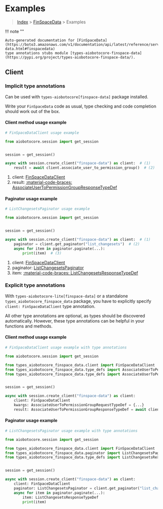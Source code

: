 # Examples

> [Index](../README.md) > [FinSpaceData](./README.md) > Examples

!!! note ""

    Auto-generated documentation for [FinSpaceData](https://boto3.amazonaws.com/v1/documentation/api/latest/reference/services/finspace-data.html#finspacedata)
    type annotations stubs module [types-aiobotocore-finspace-data](https://pypi.org/project/types-aiobotocore-finspace-data/).

## Client

### Implicit type annotations

Can be used with `types-aiobotocore[finspace-data]` package installed.

Write your `FinSpaceData` code as usual,
type checking and code completion should work out of the box.



#### Client method usage example

```python
# FinSpaceDataClient usage example

from aiobotocore.session import get_session


session = get_session()

async with session.create_client("finspace-data") as client:  # (1)
    result = await client.associate_user_to_permission_group()  # (2)
```

1. client: [FinSpaceDataClient](./client.md)
2. result: [:material-code-braces: AssociateUserToPermissionGroupResponseTypeDef](./type_defs.md#associateusertopermissiongroupresponsetypedef)



#### Paginator usage example

```python
# ListChangesetsPaginator usage example

from aiobotocore.session import get_session


session = get_session()

async with session.create_client("finspace-data") as client:  # (1)
    paginator = client.get_paginator("list_changesets")  # (2)
    async for item in paginator.paginate(...):
        print(item)  # (3)
```

1. client: [FinSpaceDataClient](./client.md)
2. paginator: [ListChangesetsPaginator](./paginators.md#listchangesetspaginator)
3. item: [:material-code-braces: ListChangesetsResponseTypeDef](./type_defs.md#listchangesetsresponsetypedef)




### Explicit type annotations

With `types-aiobotocore-lite[finspace-data]`
or a standalone `types_aiobotocore_finspace_data` package, you have to explicitly specify
`client: FinSpaceDataClient` type annotation.

All other type annotations are optional, as types should be discovered automatically.
However, these type annotations can be helpful in your functions and methods.


#### Client method usage example

```python
# FinSpaceDataClient usage example with type annotations

from aiobotocore.session import get_session

from types_aiobotocore_finspace_data.client import FinSpaceDataClient
from types_aiobotocore_finspace_data.type_defs import AssociateUserToPermissionGroupResponseTypeDef
from types_aiobotocore_finspace_data.type_defs import AssociateUserToPermissionGroupRequestTypeDef


session = get_session()

async with session.create_client("finspace-data") as client:
    client: FinSpaceDataClient
    kwargs: AssociateUserToPermissionGroupRequestTypeDef = {...}
    result: AssociateUserToPermissionGroupResponseTypeDef = await client.associate_user_to_permission_group(**kwargs)
```



#### Paginator usage example

```python
# ListChangesetsPaginator usage example with type annotations

from aiobotocore.session import get_session

from types_aiobotocore_finspace_data.client import FinSpaceDataClient
from types_aiobotocore_finspace_data.paginator import ListChangesetsPaginator
from types_aiobotocore_finspace_data.type_defs import ListChangesetsResponseTypeDef


session = get_session()

async with session.create_client("finspace-data") as client:
    client: FinSpaceDataClient
    paginator: ListChangesetsPaginator = client.get_paginator("list_changesets")
    async for item in paginator.paginate(...):
        item: ListChangesetsResponseTypeDef
        print(item)
```


